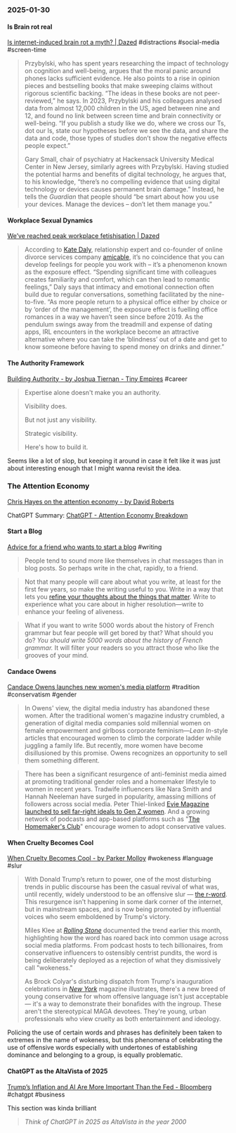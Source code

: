 ### 2025-01-30
#### Is Brain rot real
[Is internet-induced brain rot a myth? | Dazed](https://www.dazeddigital.com/life-culture/article/65971/1/is-internet-induced-brain-rot-a-myth-phone-addiction-social-media) #distractions #social-media #screen-time 

> Przybylski, who has spent years researching the impact of technology on cognition and well-being, argues that the moral panic around phones lacks sufficient evidence. He also points to a rise in opinion pieces and bestselling books that make sweeping claims without rigorous scientific backing. “The ideas in these books are not peer-reviewed,” he says. In 2023, Przybylski and his colleagues analysed data from almost 12,000 children in the US, aged between nine and 12, and found no link between screen time and brain connectivity or well-being. “If you publish a study like we do, where we cross our Ts, dot our Is, state our hypotheses before we see the data, and share the data and code, those types of studies don’t show the negative effects people expect.”
> 
> Gary Small, chair of psychiatry at Hackensack University Medical Center in New Jersey, similarly agrees with Przybylski. Having studied the potential harms and benefits of digital technology, he argues that, to his knowledge, “there’s no compelling evidence that using digital technology or devices causes permanent brain damage.” Instead, he tells the _Guardian_ that people should “be smart about how you use your devices. Manage the devices – don’t let them manage you.”

#### Workplace Sexual Dynamics
[We’ve reached peak workplace fetishisation \| Dazed](https://www.dazeddigital.com/life-culture/article/65970/1/severance-industry-babygirl-we-ve-reached-peak-workplace-fetishisation)

> According to [Kate Daly](https://amicable.io/kate-daly), relationship expert and co-founder of online divorce services company [amicable](https://amicable.io/), it’s no coincidence that you can develop feelings for people you work with – it’s a phenomenon known as the exposure effect. “Spending significant time with colleagues creates familiarity and comfort, which can then lead to romantic feelings,” Daly says that intimacy and emotional connection often build due to regular conversations, something facilitated by the nine-to-five. “As more people return to a physical office either by choice or by ‘order of the management’, the exposure effect is fuelling office romances in a way we haven’t seen since before 2019. As the pendulum swings away from the treadmill and expense of dating apps, IRL encounters in the workplace become an attractive alternative where you can take the ‘blindness’ out of a date and get to know someone before having to spend money on drinks and dinner.”

#### The Authority Framework
[Building Authority - by Joshua Tiernan - Tiny Empires](https://tinyempires.substack.com/p/building-authority) #career 

> Expertise alone doesn't make you an authority.
>
> Visibility does.
>
> But not just any visibility.
>
> Strategic visibility.
> 
> Here's how to build it.

Seems like a lot of slop, but keeping it around in case it felt like it was just about interesting enough that I might wanna revisit the idea.

### The Attention Economy
[Chris Hayes on the attention economy - by David Roberts](https://www.volts.wtf/p/chris-hayes-on-the-attention-economy)

ChatGPT Summary: [ChatGPT - Attention Economy Breakdown](https://chatgpt.com/share/679b1aa8-c21c-8012-9d06-5ac15710a481)

#### Start a Blog
[Advice for a friend who wants to start a blog](https://www.henrikkarlsson.xyz/p/start-a-blog) #writing 

> People tend to sound more like themselves in chat messages than in blog posts. So perhaps write in the chat, rapidly, to a friend.

> Not that many people will care about what you write, at least for the first few years, so make the writing useful to you. Write in a way that lets you [refine your thoughts about the things that matter](https://www.henrikkarlsson.xyz/p/writing-to-think). Write to experience what you care about in higher resolution—write to enhance your feeling of aliveness.

> What if you want to write 5000 words about the history of French grammar but fear people will get bored by that? What should you do? _You should write 5000 words about the history of French grammar._ It will filter your readers so you attract those who like the grooves of your mind.

#### Candace Owens
[Candace Owens launches new women's media platform](https://www.usermag.co/p/candace-owens-new-media-company-club-candace-daily-wire-independent) #tradition #conservatism #gender 

> In Owens' view, the digital media industry has abandoned these women. After the traditional women's magazine industry crumbled, a generation of digital media companies sold millennial women on female empowerment and girlboss corporate feminism—_Lean In_-style articles that encouraged women to climb the corporate ladder while juggling a family life. But recently, more women have become disillusioned by this promise. Owens recognizes an opportunity to sell them something different.

> There has been a significant resurgence of anti-feminist media aimed at promoting traditional gender roles and a homemaker lifestyle to women in recent years. Tradwife influencers like Nara Smith and Hannah Neeleman have surged in popularity, amassing millions of followers across social media. Peter Thiel-linked [Evie Magazine launched to sell far-right ideals to Gen Z women](https://archive.ph/eYV8r). And a growing network of podcasts and app-based platforms such as "[The Homemaker's Club](https://www.wearethehomemakers.com/)" encourage women to adopt conservative values.

#### When Cruelty Becomes Cool
[When Cruelty Becomes Cool - by Parker Molloy](https://www.readtpa.com/p/when-cruelty-becomes-cool) #wokeness #language #slur

> With Donald Trump’s return to power, one of the most disturbing trends in public discourse has been the casual revival of what was, until recently, widely understood to be an offensive slur — [the r-word](https://www.specialolympics.org/stories/impact/why-the-r-word-is-the-r-slur). This resurgence isn't happening in some dark corner of the internet, but in mainstream spaces, and is now being promoted by influential voices who seem emboldened by Trump's victory.
> 
> Miles Klee at _[Rolling Stone](https://www.rollingstone.com/culture/culture-news/r-word-elon-musk-maga-1235226732/)_ documented the trend earlier this month, highlighting how the word has roared back into common usage across social media platforms. From podcast hosts to tech billionaires, from conservative influencers to ostensibly centrist pundits, the word is being deliberately deployed as a rejection of what they dismissively call "wokeness."
>
> As Brock Colyar's disturbing dispatch from Trump's inauguration celebrations in _[New York](https://nymag.com/intelligencer/article/inauguration-trump-supporters-conservative-movement-post-maga.html)_ magazine illustrates, there's a new breed of young conservative for whom offensive language isn't just acceptable — it's a way to demonstrate their bonafides with the ingroup. These aren't the stereotypical MAGA devotees. They're young, urban professionals who view cruelty as both entertainment and ideology.

Policing the use of certain words and phrases has definitely been taken to extremes in the name of wokeness, but this phenomena of celebrating the use of offensive words especially with undertones of establishing dominance and belonging to a group, is equally problematic.

#### ChatGPT as the AltaVista of 2025
[Trump’s Inflation and AI Are More Important Than the Fed - Bloomberg](https://www.bloomberg.com/news/newsletters/2025-01-29/trump-s-inflation-and-ai-are-more-important-than-the-fed) #chatgpt #business 

This section was kinda brilliant

> *Think of ChatGPT in 2025 as AltaVista in the year 2000*

